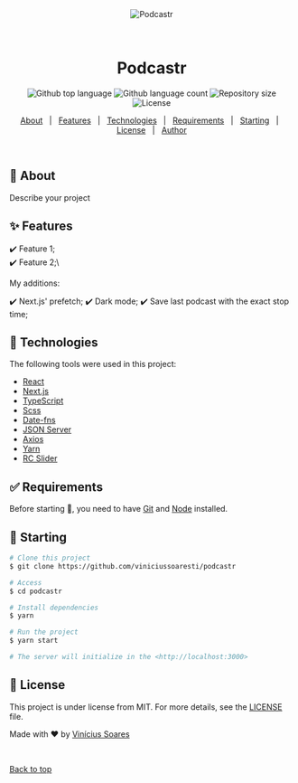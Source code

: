 <div align="center" id="top"> 
  <img src="./.github/app.gif" alt="Podcastr" />

  &#xa0;

  <!-- <a href="https://podcastr.netlify.app">Demo</a> -->
</div>

<h1 align="center">Podcastr</h1>

<p align="center">
  <img alt="Github top language" src="https://img.shields.io/github/languages/top/viniciussoaresti/podcastr?color=56BEB8">

  <img alt="Github language count" src="https://img.shields.io/github/languages/count/viniciussoaresti/podcastr?color=56BEB8">

  <img alt="Repository size" src="https://img.shields.io/github/repo-size/viniciussoaresti/podcastr?color=56BEB8">

  <img alt="License" src="https://img.shields.io/github/license/viniciussoaresti/podcastr?color=56BEB8">

  <!-- <img alt="Github issues" src="https://img.shields.io/github/issues/viniciussoaresti/podcastr?color=56BEB8" /> -->

  <!-- <img alt="Github forks" src="https://img.shields.io/github/forks/viniciussoaresti/podcastr?color=56BEB8" /> -->

  <!-- <img alt="Github stars" src="https://img.shields.io/github/stars/viniciussoaresti/podcastr?color=56BEB8" /> -->
</p>

<!-- Status -->

<!-- <h4 align="center"> 
	🚧  Podcastr 🚀 Under construction...  🚧
</h4> 

<hr> -->

<p align="center">
  <a href="#dart-about">About</a> &#xa0; | &#xa0; 
  <a href="#sparkles-features">Features</a> &#xa0; | &#xa0;
  <a href="#rocket-technologies">Technologies</a> &#xa0; | &#xa0;
  <a href="#white_check_mark-requirements">Requirements</a> &#xa0; | &#xa0;
  <a href="#checkered_flag-starting">Starting</a> &#xa0; | &#xa0;
  <a href="#memo-license">License</a> &#xa0; | &#xa0;
  <a href="https://github.com/viniciussoaresti" target="_blank">Author</a>
</p>

<br>

## :dart: About ##

Describe your project

## :sparkles: Features ##

:heavy_check_mark: Feature 1;\
:heavy_check_mark: Feature 2;\

My additions:

:heavy_check_mark: Next.js' prefetch;
:heavy_check_mark: Dark mode;
:heavy_check_mark: Save last podcast with the exact stop time;

## :rocket: Technologies ##

The following tools were used in this project:

- [React](https://pt-br.reactjs.org/)
- [Next.js](https://nextjs.org/)
- [TypeScript](https://www.typescriptlang.org/)
- [Scss](https://sass-lang.com/)
- [Date-fns](https://date-fns.org/)
- [JSON Server](https://github.com/typicode/json-server)
- [Axios](https://axios-http.com/)
- [Yarn](https://yarnpkg.com/)
- [RC Slider](https://slider-react-component.vercel.app/)

## :white_check_mark: Requirements ##

Before starting :checkered_flag:, you need to have [Git](https://git-scm.com) and [Node](https://nodejs.org/en/) installed.

## :checkered_flag: Starting ##

```bash
# Clone this project
$ git clone https://github.com/viniciussoaresti/podcastr

# Access
$ cd podcastr

# Install dependencies
$ yarn

# Run the project
$ yarn start

# The server will initialize in the <http://localhost:3000>
```

## :memo: License ##

This project is under license from MIT. For more details, see the [LICENSE](LICENSE.md) file.


Made with :heart: by <a href="https://github.com/viniciussoaresti" target="_blank">Vinícius Soares</a>

&#xa0;

<a href="#top">Back to top</a>

